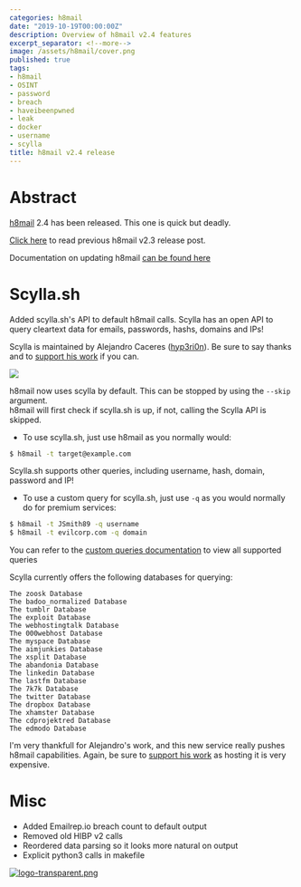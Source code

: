```yaml
---
categories: h8mail
date: "2019-10-19T00:00:00Z"
description: Overview of h8mail v2.4 features
excerpt_separator: <!--more-->
image: /assets/h8mail/cover.png
published: true
tags:
- h8mail
- OSINT
- password
- breach
- haveibeenpwned
- leak
- docker
- username
- scylla
title: h8mail v2.4 release
---
```



# Abstract

[h8mail](https://github.com/khast3x/h8mail) 2.4 has been released. This one is quick but deadly.  

[Click here](https://khast3x.club/2019/08/14/h8mail_2.3-release/) to read previous h8mail v2.3 release post.

<!--more-->

Documentation on updating h8mail [can be found here](https://github.com/khast3x/h8mail#update)

# Scylla.sh

Added scylla.sh's API to default h8mail calls. Scylla has an open API to query cleartext data for emails, passwords, hashs, domains and IPs!  

Scylla is maintained by Alejandro Caceres ([hyp3ri0n](https://twitter.com/_hyp3ri0n)). Be sure to say thanks and to [support his work](https://www.buymeacoffee.com/Eiw47ImnT) if you can.  



![](https://i.postimg.cc/6pXc982X/screely-1571496598778.png)

h8mail now uses scylla by default. This can be stopped by using the `--skip` argument.  
h8mail will first check if scylla.sh is up, if not, calling the Scylla API is skipped.  
* To use scylla.sh, just use h8mail as you normally would:  
```bash
$ h8mail -t target@example.com
```

Scylla.sh supports other queries, including username, hash, domain, password and IP!

* To use a custom query for scylla.sh, just use `-q` as you would normally do for premium services:
```bash
$ h8mail -t JSmith89 -q username
$ h8mail -t evilcorp.com -q domain
```

You can refer to the [custom queries documentation](https://github.com/khast3x/h8mail#tangerine-supported-custom-queries) to view all supported queries

Scylla currently offers the following databases for querying:
```
The zoosk Database
The badoo_normalized Database
The tumblr Database
The exploit Database
The webhostingtalk Database
The 000webhost Database
The myspace Database
The aimjunkies Database
The xsplit Database
The abandonia Database
The linkedin Database
The lastfm Database
The 7k7k Database
The twitter Database
The dropbox Database
The xhamster Database
The cdprojektred Database
The edmodo Database
```

I'm very thankfull for Alejandro's work, and this new service really pushes h8mail capabilities. Again, be sure to [support his work](https://www.buymeacoffee.com/Eiw47ImnT) as hosting it is very expensive.




# Misc

* Added Emailrep.io breach count to default output
* Removed old HIBP v2 calls
* Reordered data parsing so it looks more natural on output
* Explicit python3 calls in makefile

[![logo-transparent.png](https://i.postimg.cc/qqszqKBm/logo.png)](https://github.com/khast3x/h8mail)
